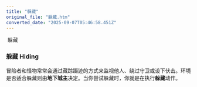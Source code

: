 ```yaml
---
title: "躲藏"
original_file: "躲藏.htm"
converted_date: "2025-09-07T05:46:58.451Z"
---
```


﻿ 躲藏  

### 躲藏 Hiding

冒险者和怪物常常会通过藏踪蹑迹的方式来监视他人、绕过守卫或设下伏击。环境是否适合躲藏则由**地下城主**决定。当你尝试躲藏时，你就是在执行****躲藏****动作。